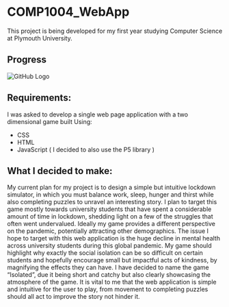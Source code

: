 # COMP1004_WebApp
 This project is being developed for my first year studying Computer Science at Plymouth University.

## Progress
![GitHub Logo](https://i.gyazo.com/79a139607770794a6b18a1960b4b5c57.png)

## Requirements:
I was asked to develop a single web page application with a two dimensional game built Using:
  * CSS
  * HTML
  * JavaScript ( I decided to also use the P5 library )

## What I decided to make: 
My current plan for my project is to design a simple but intuitive lockdown simulator, in
which you must balance work, sleep, hunger and thirst while also completing puzzles to
unravel an interesting story.
I plan to target this game mostly towards university students that have spent a considerable
amount of time in lockdown, shedding light on a few of the struggles that often went
undervalued. Ideally my game provides a different perspective on the pandemic, potentially
attracting other demographics. The issue I hope to target with this web application is the
huge decline in mental health across university students during this global pandemic. My
game should highlight why exactly the social isolation can be so difficult on certain students
and hopefully encourage small but impactful acts of kindness, by magnifying the effects they
can have.
I have decided to name the game “Isolated”, due it being short and catchy but also clearly
showcasing the atmosphere of the game. It is vital to me that the web application is simple
and intuitive for the user to play, from movement to completing puzzles should all act to
improve the story not hinder it.

